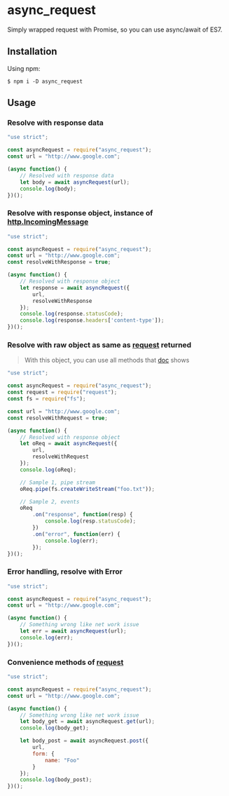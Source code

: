 # async_request

Simply wrapped request with Promise, so you can use async/await of ES7.

## Installation

Using npm:

```
$ npm i -D async_request
```

## Usage

### Resolve with response data
```js
"use strict";

const asyncRequest = require("async_request");
const url = "http://www.google.com";

(async function() {
    // Resolved with response data
    let body = await asyncRequest(url);
    console.log(body);
})();
```

### Resolve with response object, instance of [http.IncomingMessage](https://nodejs.org/api/http.html#http_class_http_incomingmessage)
```js
"use strict";

const asyncRequest = require("async_request");
const url = "http://www.google.com";
const resolveWithResponse = true;

(async function() {
    // Resolved with response object
    let response = await asyncRequest({
        url,
        resolveWithResponse
    });
    console.log(response.statusCode);
    console.log(response.headers['content-type']);
})();
```

### Resolve with raw object as same as [request][r] returned

> With this object, you can use all methods that [doc][r] shows

```js
"use strict";

const asyncRequest = require("async_request");
const request = require("request");
const fs = require("fs");

const url = "http://www.google.com";
const resolveWithRequest = true;

(async function() {
    // Resolved with response object
    let oReq = await asyncRequest({
        url,
        resolveWithRequest
    });
    console.log(oReq);

    // Sample 1, pipe stream
    oReq.pipe(fs.createWriteStream("foo.txt"));

    // Sample 2, events
    oReq
        .on("response", function(resp) {
            console.log(resp.statusCode);
        })
        .on("error", function(err) {
            console.log(err);
        });
})();
```

### Error handling, resolve with Error
```js
"use strict";

const asyncRequest = require("async_request");
const url = "http://www.google.com";

(async function() {
    // Something wrong like net work issue
    let err = await asyncRequest(url);
    console.log(err);
})();
```

### Convenience methods of [request][r]
```js
"use strict";

const asyncRequest = require("async_request");
const url = "http://www.google.com";

(async function() {
    // Something wrong like net work issue
    let body_get = await asyncRequest.get(url);
    console.log(body_get);

    let body_post = await asyncRequest.post({
        url,
        form: {
            name: "Foo"
        }
    });
    console.log(body_post);
})();
```

[r]: https://www.npmjs.com/package/request